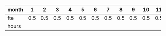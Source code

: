 | month | 1   | 2   | 3   | 4   | 5   | 6   | 7   | 8   | 9   | 10  | 11  | 12  | 13  | 14  | 15  | 16  | 17  | 18  |
| ----- | --- | --- | --- | --- | --- | --- | --- | --- | --- | --- | --- | --- | --- | --- | --- | --- | --- | --- |
| fte   | 0.5 | 0.5 | 0.5 | 0.5 | 0.5 | 0.5 | 0.5 | 0.5 | 0.5 | 0.5 | 0.5 | 0.5 | 0.8 | 0.8 | 0.8 | 0.8 | 0.8 | 0.8 |
| hours |     |     |     |     |     |     |     |     |     |     |     |     |     |     |     |     |     |     |